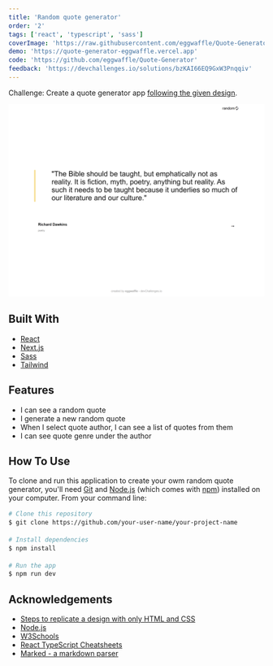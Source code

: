 ```yaml
---
title: 'Random quote generator'
order: '2'
tags: ['react', 'typescript', 'sass']
coverImage: 'https://raw.githubusercontent.com/eggwaffle/Quote-Generator/main/screenshot.png'
demo: 'https://quote-generator-eggwaffle.vercel.app'
code: 'https://github.com/eggwaffle/Quote-Generator'
feedback: 'https://devchallenges.io/solutions/bzKAI66EQ9GxW3Pnqqiv'
---
```


Challenge: Create a quote generator app [following the given design](https://devchallenges.io/challenges/8Y3J4ucAMQpSnYTwwWW8).

![screenshot](https://raw.githubusercontent.com/eggwaffle/Quote-Generator/main/screenshot.png)

## Built With

- [React](https://reactjs.org/)
- [Next.js](https://nextjs.org/)
- [Sass](https://sass-lang.com/)
- [Tailwind](https://tailwindcss.com/)

## Features

- I can see a random quote
- I generate a new random quote
- When I select quote author, I can see a list of quotes from them
- I can see quote genre under the author

## How To Use

To clone and run this application to create your owm random quote generator, you'll need [Git](https://git-scm.com) and [Node.js](https://nodejs.org/en/download/) (which comes with [npm](http://npmjs.com)) installed on your computer. From your command line:

```bash
# Clone this repository
$ git clone https://github.com/your-user-name/your-project-name

# Install dependencies
$ npm install

# Run the app
$ npm run dev
```

## Acknowledgements

- [Steps to replicate a design with only HTML and CSS](https://devchallenges-blogs.web.app/how-to-replicate-design/)
- [Node.js](https://nodejs.org/)
- [W3Schools](https://www.w3schools.com/)
- [React TypeScript Cheatsheets](https://react-typescript-cheatsheet.netlify.app/)
- [Marked - a markdown parser](https://github.com/chjj/marked)
